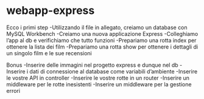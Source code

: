 # webapp-express
Ecco i primi step
-Utilizzando il file in allegato, creiamo un database con MySQL Workbench
-Creiamo una nuova applicazione Express
-Colleghiamo l’app al db e verifichiamo che tutto funzioni
-Prepariamo una rotta index per ottenere la lista dei film
-Prepariamo una rotta show per ottenere i dettagli di un singolo film e le sue recensioni

Bonus
-Inserire delle immagini nel progetto express e dunque nel db
-Inserire i dati di connessione al database come variabili d’ambiente
-Inserire le vostre API in controller
-Inserire le vostre rotte in un router
-Inserire un middleware per le rotte inesistenti
-Inserire un middleware per la gestione errori